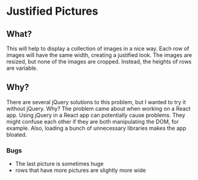 # Justified Pictures

## What?
This will help to display a collection of images in a nice way. Each row of images will have the same width, creating a justified look. The images are resized, but none of the images are cropped. Instead, the heights of rows are variable.

## Why?
There are several jQuery solutions to this problem, but I wanted to try it without jQuery. Why? The problem came about when working on a React app. Using jQuery in a React app can potentially cause problems. They might confuse each other if they are both manipulating the DOM, for example. Also, loading a bunch of unnecessary libraries makes the app bloated.

### Bugs

- The last picture is sometimes huge
- rows that have more pictures are slightly more wide
